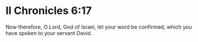 # II Chronicles 6:17

Now therefore, O Lord, God of Israel, let your word be confirmed, which you have spoken to your servant David.
